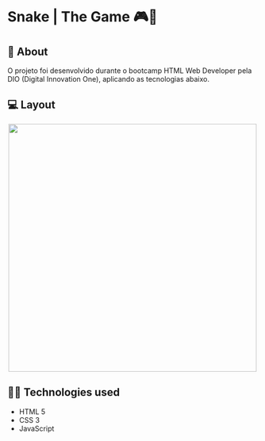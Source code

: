 # Snake | The Game 🎮🐍

## 📝 About
O projeto foi desenvolvido durante o bootcamp HTML Web Developer pela DIO (Digital Innovation One), aplicando
as tecnologias abaixo.

## 💻 Layout
<div align="center">
       <img src="https://user-images.githubusercontent.com/68609143/122602510-560fd400-d049-11eb-8c47-f8b88ae9cd5d.JPG" width="500px">
</div>

## 👨‍💻 Technologies used
+ HTML 5
+ CSS 3
+ JavaScript
